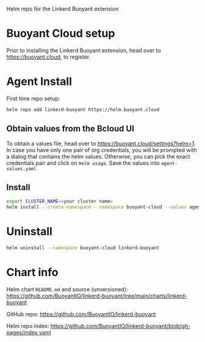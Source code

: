 Helm repo for the Linkerd Buoyant extension

# Buoyant Cloud setup

Prior to installing the Linkerd Buoyant extension, head over to
<https://buoyant.cloud>, to register.

# Agent Install

First time repo setup:
```bash
helm repo add linkerd-buoyant https://helm.buoyant.cloud
```

## Obtain values from the Bcloud UI

To obtain a values file, head over to <https://buoyant.cloud/settings?helm=1>.
In case you have only one pair of org credentials, you will be prompted with
a dialog that contains the helm values. Otherwise, you can pick the exact
credentials pair and click on `Helm usage`. Save the values into `agent-values.yaml`

## Install
```bash
export CLUSTER_NAME=<your cluster name>
helm install --create-namespace --namespace buoyant-cloud --values agent-values.yaml --set metadata.agentName=$CLUSTER_NAME linkerd-buoyant linkerd-buoyant/linkerd-buoyant
```

# Uninstall
```bash
helm uninstall --namespace buoyant-cloud linkerd-buoyant
```

# Chart info

Helm chart `README.md` and source (unversioned):
<https://github.com/BuoyantIO/linkerd-buoyant/tree/main/charts/linkerd-buoyant>

GitHub repo:
<https://github.com/BuoyantIO/linkerd-buoyant>

Helm repo index:
<https://github.com/BuoyantIO/linkerd-buoyant/blob/gh-pages/index.yaml>
